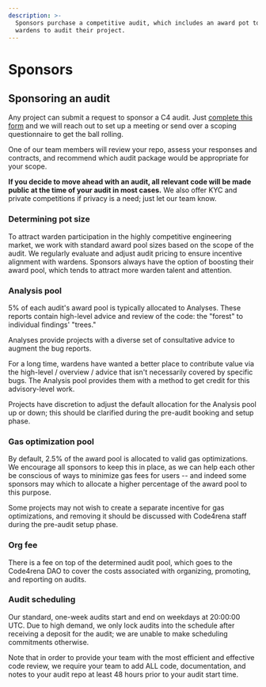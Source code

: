 ```yaml
---
description: >-
  Sponsors purchase a competitive audit, which includes an award pot to incentivize
  wardens to audit their project.
---
```


# Sponsors

## Sponsoring an audit

Any project can submit a request to sponsor a C4 audit. Just [complete this form](https://code4rena.typeform.com/i-want-an-audit) and we will reach out to set up a meeting or send over a scoping questionnaire to get the ball rolling.

One of our team members will review your repo, assess your responses and contracts, and recommend which audit package would be appropriate for your scope. 

**If you decide to move ahead with an audit, all relevant code will be made public at the time of your audit in most cases.** We also offer KYC and private competitions if privacy is a need; just let our team know.  

### **Determining pot size**

To attract warden participation in the highly competitive engineering market, we work with standard award pool sizes based on the scope of the audit. We regularly evaluate and adjust audit pricing to ensure incentive alignment with wardens. Sponsors always have the option of boosting their award pool, which tends to attract more warden talent and attention.

### Analysis pool

5% of each audit's award pool is typically allocated to Analyses. These reports contain high-level advice and review of the code: the "forest" to individual findings' "trees." 

Analyses provide projects with a diverse set of consultative advice to augment the bug reports. 

For a long time, wardens have wanted a better place to contribute value via the high-level / overview / advice that isn't necessarily covered by specific bugs. The Analysis pool provides them with a method to get credit for this advisory-level work. 

Projects have discretion to adjust the default allocation for the Analysis pool up or down; this should be clarified during the pre-audit booking and setup phase.

### **Gas optimization pool**

By default, 2.5% of the award pool is allocated to valid gas optimizations. We encourage all sponsors to keep this in place, as we can help each other be conscious of ways to minimize gas fees for users -- and indeed some sponsors may which to allocate a higher percentage of the award pool to this purpose. 

Some projects may not wish to create a separate incentive for gas optimizations, and removing it should be discussed with Code4rena staff during the pre-audit setup phase.

### **Org fee**

There is a fee on top of the determined audit pool, which goes to the Code4rena DAO to cover the costs associated with organizing, promoting, and reporting on audits.

### **Audit scheduling**

Our standard, one-week audits start and end on weekdays at 20:00:00 UTC. Due to high demand, we only lock audits into the schedule after receiving a deposit for the audit; we are unable to make scheduling commitments otherwise.

Note that in order to provide your team with the most efficient and effective code review, we require your team to add ALL code, documentation, and notes to your audit repo at least 48 hours prior to your audit start time. 
